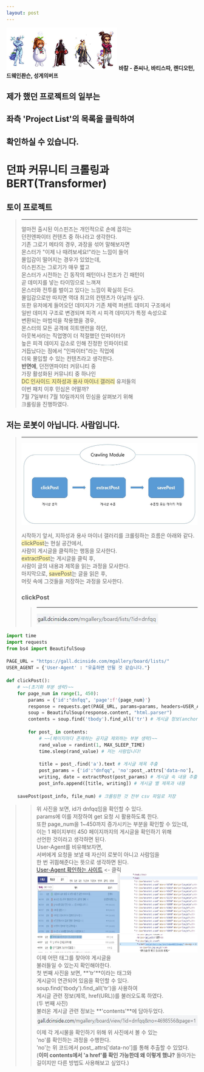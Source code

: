 ```yaml
---
layout: post
---
```

<img src="/images/fulls/adven.jpg" style="width:292px; height:111px;">  
<strong>바칼 - 죤씨나, 바티스따, 렌디오턴, 드웨인좐슨, 성게의버프</strong> 

## **제가 했던 프로젝트의 일부는**<br/>
## **좌측 'Project List'의 목록을 클릭하여**<br/>
## **확인하실 수 있습니다.**<br/>

# 던파 커뮤니티 크롤링과 BERT(Transformer)
## 토이 프로젝트<br/>  
> ---
> 얼마전 출시된 이스핀즈는 개인적으로 손에 꼽히는  
> 던전앤파이터 컨텐츠 중 하나라고 생각한다.  
> 기존 그로기 메타의 경우, 과장을 섞어 말해보자면  
> 몬스터가 "이제 나 때려보세요!"라는 느낌이 들어  
> 몰입감이 떨어지는 경우가 있었는데,  
> 이스핀즈는 그로기가 매우 짧고  
> 몬스터가 시전하는 긴 동작의 패턴이나 전조가 긴 패턴이  
> 곧 데미지를 넣는 타이밍으로 느껴져  
> 몬스터와 전투를 벌이고 있다는 느낌이 확실히 든다.  
> 몰입감으로만 따지면 역대 최고의 컨텐츠가 아닐까 싶다.  
> 또한 유저에게 들어오던 데미지가 기존 체력 퍼센트 데미지 구조에서  
> 일반 데미지 구조로 변경되며 피격 시 피격 데미지가 특정 속성으로  
> 변환되는 마법석을 착용했을 경우,  
> 몬스터의 모든 공격에 히트앤런을 하던,  
> 아웃복서라는 직업명이 더 적절했던 인파이터가  
> 높은 피격 데미지 감소로 인해 진정한 인파이터로  
> 거듭났다는 점에서 "인파이터"라는 직업에  
> 더욱 몰입할 수 있는 컨텐츠라고 생각한다.  
> **반면에**, 던전앤파이터 커뮤니티 중  
> 가장 활성화된 커뮤니티 중 하나인  
> <span style='background-color: #fff5b1'>DC 인사이드 지하성과 용사 마이너 갤러리</span> 유저들의  
> 이번 패치 이후 민심은 어떨까?  
> 7월 7일부터 7월 10일까지의 민심을 살펴보기 위해  
> 크롤링을 진행하였다.  

## 저는 로봇이 아닙니다. 사람입니다.<br/>
> ---
> <img src="/images/fulls/cmodule.JPG" style="width:472px; height:216px;"> 
> 
> 시작하기 앞서, 지하성과 용사 마이너 갤러리를 크롤링하는 흐름은 아래와 같다.  
> <span style='background-color: #fff5b1'>clickPost</span>는 현실 공간에서,  
> 사람이 게시글을 클릭하는 행동을 모사한다.  
> <span style='background-color: #fff5b1'>extractPost</span>는 게시글을 클릭 후,  
> 사람이 글의 내용과 제목을 읽는 과정을 모사한다.  
> 마지막으로, <span style='background-color: #fff5b1'>savePost</span>는 글을 읽은 후,  
> 머릿 속에 그것들을 저장하는 과정을 모사한다.  
>   
> ### clickPost  
>> ---  
>> <img src="/images/fulls/dnfqq_address.JPG" style="width:320px; height:34px;">
``` python
import time
import requests
from bs4 import BeautifulSoup

PAGE_URL = "https://gall.dcinside.com/mgallery/board/lists/"
USER_AGENT = {'User-Agent' : "유출하면 안될 것 같습니다."}

def clickPost():
    # ~~(초기화 부분 생략)~~
    for page_num in range(1, 450):
        params = {'id':"dnfqq", 'page':f'{page_num}'}
        response = requests.get(PAGE_URL, params=params, headers=USER_AGENT)
        soup = BeautifulSoup(response.content, "html.parser")
        contents = soup.find('tbody').find_all('tr') # 게시글 정보(anchor등을 갖고 있다. 'a')

        for post_ in contents:
            # ~~(페이지마다 존재하는 공지글 제외하는 부분 생략)~~
            rand_value = randint(1, MAX_SLEEP_TIME) 
            time.sleep(rand_value) # 저는 사람입니다!

            title = post_.find('a').text # 게시글 제목 추출
            post_params = {'id':"dnfqq", 'no':post_.attrs['data-no'], 'page':f'{page_num}', headers=USER_AGENT}
            writing, date = extractPost(post_params) # 게시글 속 내용 추출 함수로 넘어감
            post_info.append([title, writing]) # 게시글 별 제목과 내용

    savePost(post_info, file_num) # 크롤링한 것 전부 csv 파일로 저장
```
>> 위 사진을 보면, id가 dnfqq임을 확인할 수 있다.  
>> params에 이를 저장하여 get 요청 시 활용하도록 한다.  
>> 또한 page_num을 1~450까지 증가시키는 부분을 확인할 수 있는데,  
>> 이는 1 페이지부터 450 페이지까지의 게시글을 확인하기 위해  
>> 선언한 것이라고 생각하면 된다.  
>> User-Agent를 비유해보자면,  
>> 서버에게 요청을 보낼 때 자신이 로봇이 아니고 사람임을  
>> 한 번 귀띔해준다는 뜻으로 생각하면 된다.  
>> [User-Agent 확인하는 사이트](http://m.avalon.co.kr/check.html) <- 클릭  
>> <img src="/images/fulls/tr_tbody.JPG" style="width:681px; height:157px;">
>> <img src="/images/fulls/a_tag.JPG" style="width:674px; height:48px;">
>> 이제 어떤 태그를 찾아야 게시글을  
>> 불러들일 수 있는지 확인해야한다.  
>> 첫 번째 사진을 보면, **'tr'**이라는 태그와  
>> 게시글이 연관되어 있음을 확인할 수 있다.  
>> soup.find('tbody').find_all('tr')을 사용하여  
>> 게시글 관련 정보(제목, href(URL))를 불러오도록 하였다.  
>> (두 번째 사진)  
>> 불러온 게시글 관련 정보는 **'contents'**에 담아두었다.  
>> <img src="/images/fulls/post_address.JPG" style="width:475px; height:33px;">
>> 이제 각 게시물을 확인하기 위해 위 사진에서 볼 수 있는  
>> 'no'를 확인하는 과정을 수행한다.  
>> 'no'는 위 코드에서 post_.attrs['data-no']를 통해 추출할 수 있었다.  
>> (**이미 contents에서 'a href'를 확인 가능한데 왜 이렇게 했냐?**
>> 돌아가는 길이지만 다른 방법도 사용해보고 싶었다.)  
>>